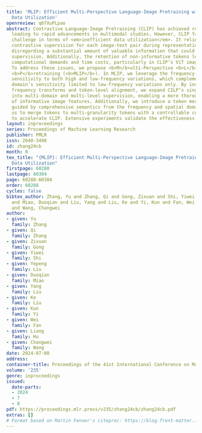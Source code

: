 ```yaml
---
title: 'MLIP: Efficient Multi-Perspective Language-Image Pretraining with Exhaustive
  Data Utilization'
openreview: q6fXuPLpao
abstract: Contrastive Language-Image Pretraining (CLIP) has achieved remarkable success,
  leading to rapid advancements in multimodal studies. However, CLIP faces a notable
  challenge in terms of <em>inefficient data utilization</em>. It relies on a single
  contrastive supervision for each image-text pair during representation learning,
  disregarding a substantial amount of valuable information that could offer richer
  supervision. Additionally, the retention of non-informative tokens leads to increased
  computational demands and time costs, particularly in CLIP’s ViT image encoder.
  To address these issues, we propose <b>M</b>ulti-Perspective <b>L</b>anguage-<b>I</b>mage
  <b>P</b>retraining (<b>MLIP</b>). In MLIP, we leverage the frequency transform’s
  sensitivity to both high and low-frequency variations, which complements the spatial
  domain’s sensitivity limited to low-frequency variations only. By incorporating
  frequency transforms and token-level alignment, we expand CILP’s single supervision
  into multi-domain and multi-level supervision, enabling a more thorough exploration
  of informative image features. Additionally, we introduce a token merging method
  guided by comprehensive semantics from the frequency and spatial domains. This allows
  us to merge tokens to multi-granularity tokens with a controllable compression rate
  to accelerate CLIP. Extensive experiments validate the effectiveness of our design.
layout: inproceedings
series: Proceedings of Machine Learning Research
publisher: PMLR
issn: 2640-3498
id: zhang24cb
month: 0
tex_title: "{MLIP}: Efficient Multi-Perspective Language-Image Pretraining with Exhaustive
  Data Utilization"
firstpage: 60288
lastpage: 60304
page: 60288-60304
order: 60288
cycles: false
bibtex_author: Zhang, Yu and Zhang, Qi and Gong, Zixuan and Shi, Yiwei and Liu, Yepeng
  and Miao, Duoqian and Liu, Yang and Liu, Ke and Yi, Kun and Fan, Wei and Hu, Liang
  and Wang, Changwei
author:
- given: Yu
  family: Zhang
- given: Qi
  family: Zhang
- given: Zixuan
  family: Gong
- given: Yiwei
  family: Shi
- given: Yepeng
  family: Liu
- given: Duoqian
  family: Miao
- given: Yang
  family: Liu
- given: Ke
  family: Liu
- given: Kun
  family: Yi
- given: Wei
  family: Fan
- given: Liang
  family: Hu
- given: Changwei
  family: Wang
date: 2024-07-08
address:
container-title: Proceedings of the 41st International Conference on Machine Learning
volume: '235'
genre: inproceedings
issued:
  date-parts:
  - 2024
  - 7
  - 8
pdf: https://proceedings.mlr.press/v235/zhang24cb/zhang24cb.pdf
extras: []
# Format based on Martin Fenner's citeproc: https://blog.front-matter.io/posts/citeproc-yaml-for-bibliographies/
---
```

